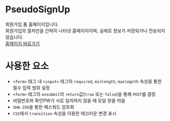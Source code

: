 # PseudoSignUp
회원가입 폼 홈페이지입니다.   
회원가입의 절차만을 간략히 나타낸 홈페이지이며, 실제로 정보가 저장되거나 전송되지 않습니다.   
[홈페이지 바로가기](https://kuman514.github.io/PseudoSignUp/)
# 사용한 요소
- `<form>` 태그 내 `<input>` 태그의 `required`, `minlength`, `maxlegnth` 속성을 통한 필수 입력 범위 설정
- `<form>` 태그의 `onsubmit`의 `return`값(`true` 또는 `false`)을 통해 `POST`를 결정
- 비밀번호와 확인PW가 서로 일치하지 않을 때 모달 창을 띄움
- `SHA-256`을 통한 패스워드 암호화
- `CSS`에서 `transition` 속성을 이용한 매끄러운 변경 표시